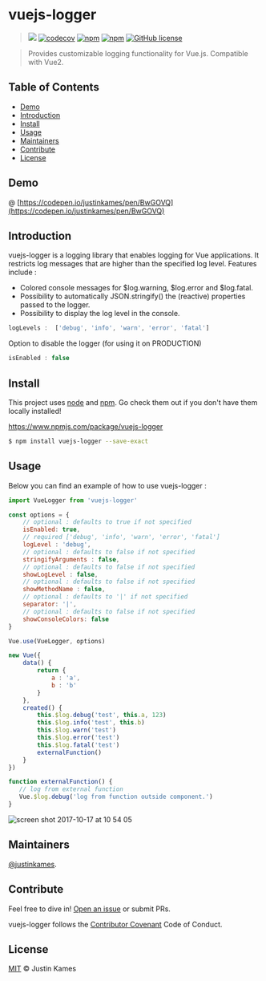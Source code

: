 # vuejs-logger

> ![](https://travis-ci.org/justinkames/vuejs-logger.svg?branch=master)
    [![codecov](https://codecov.io/gh/justinkames/vuejs-logger/branch/master/graph/badge.svg)](https://codecov.io/gh/justinkames/vuejs-logger)
    [![npm](https://img.shields.io/npm/dt/vuejs-logger.svg)](https://www.npmjs.com/package/vuejs-logger)
    [![npm](https://img.shields.io/npm/dw/vuejs-logger.svg)](https://www.npmjs.com/package/vuejs-logger)
    [![GitHub license](https://img.shields.io/badge/license-MIT-blue.svg)](https://raw.githubusercontent.com/justinkames/vuejs-logger/master/LICENSE)

> Provides customizable logging functionality for Vue.js. Compatible with Vue2.

## Table of Contents

- [Demo](#demo)
- [Introduction](#introduction)
- [Install](#install)
- [Usage](#usage)
- [Maintainers](#maintainers)
- [Contribute](#contribute)
- [License](#license)

## Demo

@ [https://codepen.io/justinkames/pen/BwGOVQ](https://codepen.io/justinkames/pen/BwGOVQ)

## Introduction 

vuejs-logger is a logging library that enables logging for Vue applications. It restricts log messages that are higher than the specified log level. Features include :

- Colored console messages for $log.warning, $log.error and $log.fatal.
- Possibility to automatically JSON.stringify() the (reactive) properties passed to the logger.
- Possibility to display the log level in the console.

```js
logLevels :  ['debug', 'info', 'warn', 'error', 'fatal']
```

Option to disable the logger (for using it on PRODUCTION)

```js
isEnabled : false
```


## Install

This project uses [node](http://nodejs.org) and [npm](https://npmjs.com). Go check them out if you don't have them locally installed!

https://www.npmjs.com/package/vuejs-logger

```sh
$ npm install vuejs-logger --save-exact
```

## Usage

Below you can find an example of how to use vuejs-logger :

```js
import VueLogger from 'vuejs-logger'

const options = {
    // optional : defaults to true if not specified
    isEnabled: true,
    // required ['debug', 'info', 'warn', 'error', 'fatal']
    logLevel : 'debug',
    // optional : defaults to false if not specified
    stringifyArguments : false,
    // optional : defaults to false if not specified
    showLogLevel : false,
    // optional : defaults to false if not specified
    showMethodName : false,
    // optional : defaults to '|' if not specified
    separator: '|',
    // optional : defaults to false if not specified
    showConsoleColors: false
}

Vue.use(VueLogger, options)
```

```js
new Vue({
    data() {
        return {
            a : 'a',
            b : 'b'
        }
    },
    created() {
        this.$log.debug('test', this.a, 123)
        this.$log.info('test', this.b)
        this.$log.warn('test')
        this.$log.error('test')
        this.$log.fatal('test')
        externalFunction()
    }
})

function externalFunction() {
   // log from external function
   Vue.$log.debug('log from function outside component.') 
}
```

![screen shot 2017-10-17 at 10 54 05](https://user-images.githubusercontent.com/3469323/31655570-910fcbbe-b329-11e7-9738-bece4be4d1a8.png)

## Maintainers

[@justinkames](https://github.com/justinkames).

## Contribute

Feel free to dive in! [Open an issue](https://github.com/justinkames/vuejs-logger/issues/new) or submit PRs.

vuejs-logger follows the [Contributor Covenant](http://contributor-covenant.org/version/1/3/0/) Code of Conduct.

## License

[MIT](LICENSE) © Justin Kames

